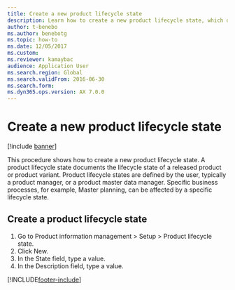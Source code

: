 ```yaml
--- 
title: Create a new product lifecycle state
description: Learn how to create a new product lifecycle state, which documents the lifecycle state of a release product, including a step-by-step process. 
author: t-benebo 
ms.author: benebotg
ms.topic: how-to
ms.date: 12/05/2017
ms.custom:
ms.reviewer: kamaybac 
audience: Application User 
ms.search.region: Global
ms.search.validFrom: 2016-06-30
ms.search.form: 
ms.dyn365.ops.version: AX 7.0.0 
---
```


# Create a new product lifecycle state

[!include [banner](../../includes/banner.md)]

This procedure shows how to create a new product lifecycle state. A product lifecycle state documents the lifecycle state of a released product or product variant. Product lifecycle states are defined by the user, typically a product manager, or a product master data manager. Specific business processes, for example, Master planning, can be affected by a specific lifecycle state.


## Create a product lifecycle state
1. Go to Product information management > Setup > Product lifecycle state.
2. Click New.
3. In the State field, type a value.
4. In the Description field, type a value.



[!INCLUDE[footer-include](../../../includes/footer-banner.md)]